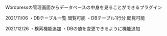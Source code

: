Wordpressの管理画面からデータベースの中身を見ることができるプラグイン

2021/11/06
・DBテーブル一覧 閲覧可能
・DBテーブル1行分 閲覧可能

2021/12/26
・検索機能追加
・DBの値を変更できるように機能追加
